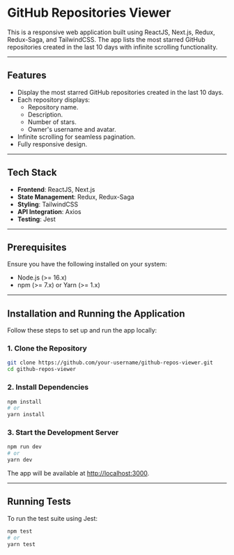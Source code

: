 # GitHub Repositories Viewer

This is a responsive web application built using ReactJS, Next.js, Redux, Redux-Saga, and TailwindCSS. The app lists the most starred GitHub repositories created in the last 10 days with infinite scrolling functionality.

---

## Features

- Display the most starred GitHub repositories created in the last 10 days.
- Each repository displays:
  - Repository name.
  - Description.
  - Number of stars.
  - Owner's username and avatar.
- Infinite scrolling for seamless pagination.
- Fully responsive design.

---

## Tech Stack

- **Frontend**: ReactJS, Next.js
- **State Management**: Redux, Redux-Saga
- **Styling**: TailwindCSS
- **API Integration**: Axios
- **Testing**: Jest

---

## Prerequisites

Ensure you have the following installed on your system:

- Node.js (>= 16.x)
- npm (>= 7.x) or Yarn (>= 1.x)

---

## Installation and Running the Application

Follow these steps to set up and run the app locally:

### 1. Clone the Repository
```bash
git clone https://github.com/your-username/github-repos-viewer.git
cd github-repos-viewer
```

### 2. Install Dependencies
```bash
npm install
# or
yarn install
```

### 3. Start the Development Server
```bash
npm run dev
# or
yarn dev
```

The app will be available at [http://localhost:3000](http://localhost:3000).

---

## Running Tests

To run the test suite using Jest:
```bash
npm test
# or
yarn test
```
